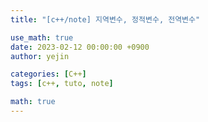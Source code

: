 ```yaml
---
title: "[c++/note] 지역변수, 정적변수, 전역변수"

use_math: true
date: 2023-02-12 00:00:00 +0900
author: yejin

categories: [C++]
tags: [c++, tuto, note]

math: true
---
```

